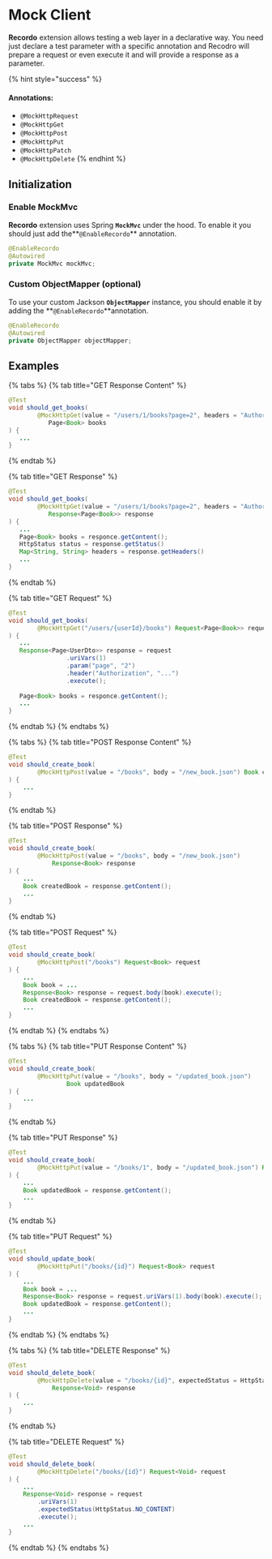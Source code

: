 # Mock Client

**Recordo** extension allows testing a web layer in a declarative way. You need just declare a test parameter with a specific annotation and Recodro will prepare a request or even execute it and will provide a response as a parameter.

{% hint style="success" %}
#### Annotations:

* `@MockHttpRequest`
* `@MockHttpGet`
* `@MockHttpPost`
* `@MockHttpPut`
* `@MockHttpPatch`
* `@MockHttpDelete`
{% endhint %}

## Initialization

### Enable MockMvc

**Recordo** extension uses Spring **`MockMvc`** under the hood. To enable it you should just add the**`@EnableRecordo`** annotation.

```java
@EnableRecordo
@Autowired
private MockMvc mockMvc;
```

### Custom ObjectMapper \(optional\)

To use your custom Jackson **`ObjectMapper`** instance, you should enable it by adding the **`@EnableRecordo`**annotation. 

```java
@EnableRecordo
@Autowired
private ObjectMapper objectMapper;
```

## Examples

{% tabs %}
{% tab title="GET Response Content" %}
```java
@Test
void should_get_books(
        @MockHttpGet(value = "/users/1/books?page=2", headers = "Authorization=...") 
           Page<Book> books
) {
   ...
}
```
{% endtab %}

{% tab title="GET Response" %}
```java
@Test
void should_get_books(
        @MockHttpGet(value = "/users/1/books?page=2", headers = "Authorization=...") 
           Response<Page<Book>> response
) {
   ...
   Page<Book> books = responce.getContent();
   HttpStatus status = response.getStatus()
   Map<String, String> headers = response.getHeaders()
   ...
}
```
{% endtab %}

{% tab title="GET Request" %}
```java
@Test
void should_get_books(
        @MockHttpGet("/users/{userId}/books") Request<Page<Book>> request
) {
   ...
   Response<Page<UserDto>> response = request
                .uriVars(1)
                .param("page", "2")
                .header("Authorization", "...")
                .execute();
                
   Page<Book> books = responce.getContent();
   ...
}
```
{% endtab %}
{% endtabs %}

{% tabs %}
{% tab title="POST Response Content" %}
```java
@Test
void should_create_book(
        @MockHttpPost(value = "/books", body = "/new_book.json") Book createdBook
) {
    ...
}
```
{% endtab %}

{% tab title="POST Response" %}
```java
@Test
void should_create_book(
        @MockHttpPost(value = "/books", body = "/new_book.json") 
            Response<Book> response
) {
    ...
    Book createdBook = response.getContent();
    ...
}
```
{% endtab %}

{% tab title="POST Request" %}
```java
@Test
void should_create_book(
        @MockHttpPost("/books") Request<Book> request
) {
    ...
    Book book = ...
    Response<Book> response = request.body(book).execute();
    Book createdBook = response.getContent();
    ...
}
```
{% endtab %}
{% endtabs %}

{% tabs %}
{% tab title="PUT Response Content" %}
```java
@Test
void should_create_book(
        @MockHttpPut(value = "/books", body = "/updated_book.json") 
                Book updatedBook
) {
    ...
}
```
{% endtab %}

{% tab title="PUT Response" %}
```java
@Test
void should_create_book(
        @MockHttpPut(value = "/books/1", body = "/updated_book.json") Response<Book> response
) {
    ...
    Book updatedBook = response.getContent();
    ...
}
```
{% endtab %}

{% tab title="PUT Request" %}
```java
@Test
void should_update_book(
        @MockHttpPut("/books/{id}") Request<Book> request
) {
    ...
    Book book = ...
    Response<Book> response = request.uriVars(1).body(book).execute();
    Book updatedBook = response.getContent();
    ...
}
```
{% endtab %}
{% endtabs %}

{% tabs %}
{% tab title="DELETE Response" %}
```java
@Test
void should_delete_book(
        @MockHttpDelete(value = "/books/{id}", expectedStatus = HttpStatus.NO_CONTENT) 
            Response<Void> response
) {
    ...
}
```
{% endtab %}

{% tab title="DELETE Request" %}
```java
@Test
void should_delete_book(
        @MockHttpDelete("/books/{id}") Request<Void> request
) {
    ...
    Response<Void> response = request
        .uriVars(1)
        .expectedStatus(HttpStatus.NO_CONTENT)
        .execute();
    ...
}
```
{% endtab %}
{% endtabs %}


